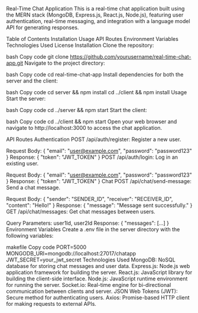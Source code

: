 Real-Time Chat Application
This is a real-time chat application built using the MERN stack (MongoDB, Express.js, React.js, Node.js), featuring user authentication, real-time messaging, and integration with a language model API for generating responses.

Table of Contents
Installation
Usage
API Routes
Environment Variables
Technologies Used
License
Installation
Clone the repository:

bash
Copy code
git clone https://github.com/yourusername/real-time-chat-app.git
Navigate to the project directory:

bash
Copy code
cd real-time-chat-app
Install dependencies for both the server and the client:

bash
Copy code
cd server && npm install
cd ../client && npm install
Usage
Start the server:

bash
Copy code
cd ../server && npm start
Start the client:

bash
Copy code
cd ../client && npm start
Open your web browser and navigate to http://localhost:3000 to access the chat application.

API Routes
Authentication
POST /api/auth/register: Register a new user.

Request Body: { "email": "user@example.com", "password": "password123" }
Response: { "token": "JWT_TOKEN" }
POST /api/auth/login: Log in an existing user.

Request Body: { "email": "user@example.com", "password": "password123" }
Response: { "token": "JWT_TOKEN" }
Chat
POST /api/chat/send-message: Send a chat message.

Request Body: { "sender": "SENDER_ID", "receiver": "RECEIVER_ID", "content": "Hello!" }
Response: { "message": "Message sent successfully." }
GET /api/chat/messages: Get chat messages between users.

Query Parameters: user1Id, user2Id
Response: { "messages": [...] }
Environment Variables
Create a .env file in the server directory with the following variables:

makefile
Copy code
PORT=5000
MONGODB_URI=mongodb://localhost:27017/chatapp
JWT_SECRET=your_jwt_secret
Technologies Used
MongoDB: NoSQL database for storing chat messages and user data.
Express.js: Node.js web application framework for building the server.
React.js: JavaScript library for building the client-side interface.
Node.js: JavaScript runtime environment for running the server.
Socket.io: Real-time engine for bi-directional communication between clients and server.
JSON Web Tokens (JWT): Secure method for authenticating users.
Axios: Promise-based HTTP client for making requests to external APIs.
